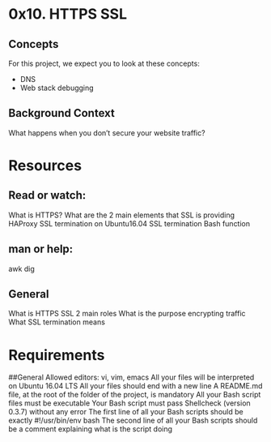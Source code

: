 # 0x10. HTTPS SSL

## Concepts
For this project, we expect you to look at these concepts:

- DNS
- Web stack debugging

## Background Context
What happens when you don’t secure your website traffic?

# Resources

## Read or watch:

What is HTTPS?
What are the 2 main elements that SSL is providing
HAProxy SSL termination on Ubuntu16.04
SSL termination
Bash function

## man or help:

awk
dig
## General
What is HTTPS SSL 2 main roles
What is the purpose encrypting traffic
What SSL termination means

# Requirements
##General
Allowed editors: vi, vim, emacs
All your files will be interpreted on Ubuntu 16.04 LTS
All your files should end with a new line
A README.md file, at the root of the folder of the project, is mandatory
All your Bash script files must be executable
Your Bash script must pass Shellcheck (version 0.3.7) without any error
The first line of all your Bash scripts should be exactly #!/usr/bin/env bash
The second line of all your Bash scripts should be a comment explaining what is the script doing
